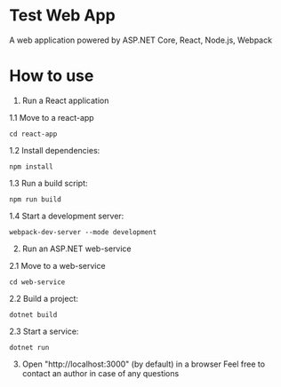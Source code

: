 # Test Web App
A web application powered by ASP.NET Core, React, Node.js, Webpack
# How to use

1. Run a React application

1.1 Move to a react-app
```
cd react-app
```
1.2 Install dependencies:
```
npm install
```
1.3 Run a build script:
```
npm run build
```
1.4 Start a development server:
```
webpack-dev-server --mode development
```

2. Run an ASP.NET web-service

2.1 Move to a web-service
```
cd web-service
```
2.2 Build a project:
```
dotnet build
```
2.3 Start a service:
```
dotnet run
```
3. Open "http://localhost:3000" (by default) in a browser
Feel free to contact an author in case of any questions
